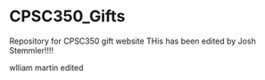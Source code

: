 CPSC350_Gifts
=============

Repository for CPSC350 gift website 
THis has been edited by Josh Stemmler!!!!

wlliam martin edited